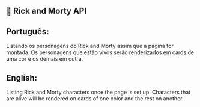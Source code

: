 ## 📝 Rick and Morty API

## Português:
Listando os personagens do Rick and Morty assim que a página for montada. Os personagens que estão vivos serão renderizados em cards de uma cor e os demais em outra.

## English:
Listing Rick and Morty characters once the page is set up. Characters that are alive will be rendered on cards of one color and the rest on another.
